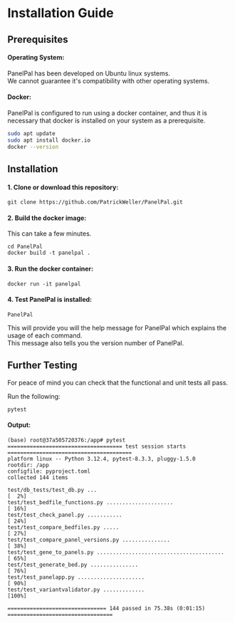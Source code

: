# Installation Guide

## Prerequisites

#### Operating System:
PanelPal has been developed on Ubuntu linux systems.<br>
We cannot guarantee it's compatibility with other operating systems.

#### Docker:
PanelPal is configured to run using a docker container, and thus it is necessary that docker is installed on your system as a prerequisite.
```bash
sudo apt update
sudo apt install docker.io
docker --version
```

## Installation

#### 1. Clone or download this repository:

   ```
   git clone https://github.com/PatrickWeller/PanelPal.git
   ```

#### 2. Build the docker image:
This can take a few minutes.

```
cd PanelPal
docker build -t panelpal .
```
#### 3. Run the docker container:

```
docker run -it panelpal
```

#### 4. Test PanelPal is installed:

```
PanelPal
```
This will provide you will the help message for PanelPal which explains the usage of each command.<br>
This message also tells you the version number of PanelPal.

## Further Testing

For peace of mind you can check that the functional and unit tests all pass.

Run the following:
```
pytest
```
#### Output:
```
(base) root@37a505720376:/app# pytest
==================================== test session starts =======================================
platform linux -- Python 3.12.4, pytest-8.3.3, pluggy-1.5.0
rootdir: /app
configfile: pyproject.toml
collected 144 items                                                                                                                                                                                   

test/db_tests/test_db.py ...                                                              [  2%]
test/test_bedfile_functions.py .....................                                      [ 16%]
test/test_check_panel.py ...........                                                      [ 24%]
test/test_compare_bedfiles.py .....                                                       [ 27%]
test/test_compare_panel_versions.py ...............                                       [ 38%]
test/test_gene_to_panels.py ........................................                      [ 65%]
test/test_generate_bed.py ...............                                                 [ 76%]
test/test_panelapp.py .....................                                               [ 90%]
test/test_variantvalidator.py .............                                               [100%]

=============================== 144 passed in 75.38s (0:01:15) =================================
```

